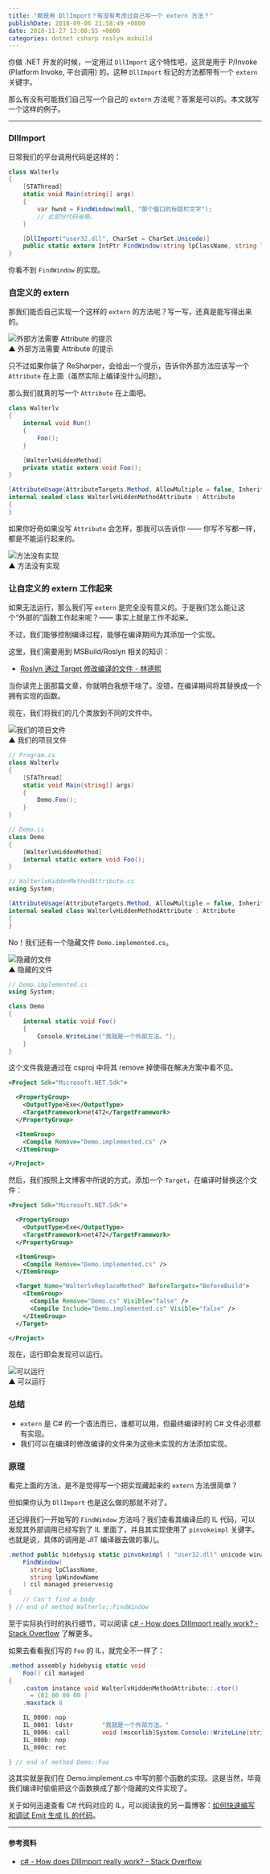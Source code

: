 ```yaml
---
title: "都是用 DllImport？有没有考虑过自己写一个 extern 方法？"
publishDate: 2018-09-06 21:58:49 +0800
date: 2018-11-27 13:08:55 +0800
categories: dotnet csharp roslyn msbuild
---
```


你做 .NET 开发的时候，一定用过 `DllImport` 这个特性吧，这货是用于 P/Invoke (Platform Invoke, 平台调用) 的。这种 `DllImport` 标记的方法都带有一个 `extern` 关键字。

那么有没有可能我们自己写一个自己的 `extern` 方法呢？答案是可以的。本文就写一个这样的例子。

---

<div id="toc"></div>

### DllImport

日常我们的平台调用代码是这样的：

```csharp
class Walterlv
{
    [STAThread]
    static void Main(string[] args)
    {
        var hwnd = FindWindow(null, "那个窗口的标题栏文字");
        // 此部分代码省略。
    }

    [DllImport("user32.dll", CharSet = CharSet.Unicode)]
    public static extern IntPtr FindWindow(string lpClassName, string lpWindowName);
}
```

你看不到 `FindWindow` 的实现。

### 自定义的 extern

那我们能否自己实现一个这样的 `extern` 的方法呢？写一写，还真是能写得出来的。

![外部方法需要 Attribute 的提示](/static/posts/2018-09-06-21-13-11.png)  
▲ 外部方法需要 Attribute 的提示

只不过如果你装了 ReSharper，会给出一个提示，告诉你外部方法应该写一个 `Attribute` 在上面（虽然实际上编译没什么问题）。

那么我们就真的写一个 `Attribute` 在上面吧。

```csharp
class Walterlv
{
    internal void Run()
    {
        Foo();
    }

    [WalterlvHiddenMethod]
    private static extern void Foo();
}

[AttributeUsage(AttributeTargets.Method, AllowMultiple = false, Inherited = false)]
internal sealed class WalterlvHiddenMethodAttribute : Attribute
{
}
```

如果你好奇如果没写 `Attribute` 会怎样，那我可以告诉你 —— 你写不写都一样，都是不能运行起来的。

![方法没有实现](/static/posts/2018-09-06-21-20-12.png)  
▲ 方法没有实现

### 让自定义的 extern 工作起来

如果无法运行，那么我们写 `extern` 是完全没有意义的。于是我们怎么能让这个“外部的”函数工作起来呢？—— 事实上就是工作不起来。

不过，我们能够控制编译过程，能够在编译期间为其添加一个实现。

这里，我们需要用到 MSBuild/Roslyn 相关的知识：

- [Roslyn 通过 Target 修改编译的文件 - 林德熙](https://lindexi.gitee.io/post/Roslyn-%E9%80%9A%E8%BF%87-Target-%E4%BF%AE%E6%94%B9%E7%BC%96%E8%AF%91%E7%9A%84%E6%96%87%E4%BB%B6.html)

当你读完上面那篇文章，你就明白我想干啥了。没错，在编译期间将其替换成一个拥有实现的函数。

现在，我们将我们的几个类放到不同的文件中。

![我们的项目文件](/static/posts/2018-09-06-21-42-46.png)  
▲ 我们的项目文件

```csharp
// Program.cs
class Walterlv
{
    [STAThread]
    static void Main(string[] args)
    {
        Demo.Foo();
    }
}
```

```csharp
// Demo.cs
class Demo
{
    [WalterlvHiddenMethod]
    internal static extern void Foo();
}
```

```csharp
// WalterlvHiddenMethodAttribute.cs
using System;

[AttributeUsage(AttributeTargets.Method, AllowMultiple = false, Inherited = false)]
internal sealed class WalterlvHiddenMethodAttribute : Attribute
{
}
```

No！我们还有一个隐藏文件 `Demo.implemented.cs`。

![隐藏的文件](/static/posts/2018-09-06-21-47-05.png)  
▲ 隐藏的文件

```csharp
// Demo.implemented.cs
using System;

class Demo
{
    internal static void Foo()
    {
        Console.WriteLine("我就是一个外部方法。");
    }
}
```

这个文件我是通过在 csproj 中将其 remove 掉使得在解决方案中看不见。

```xml
<Project Sdk="Microsoft.NET.Sdk">

  <PropertyGroup>
    <OutputType>Exe</OutputType>
    <TargetFramework>net472</TargetFramework>
  </PropertyGroup>

  <ItemGroup>
    <Compile Remove="Demo.implemented.cs" />
  </ItemGroup>

</Project>
```

然后，我们按照上文博客中所说的方式，添加一个 `Target`，在编译时替换这个文件：

```xml
<Project Sdk="Microsoft.NET.Sdk">

  <PropertyGroup>
    <OutputType>Exe</OutputType>
    <TargetFramework>net472</TargetFramework>
  </PropertyGroup>

  <ItemGroup>
    <Compile Remove="Demo.implemented.cs" />
  </ItemGroup>

  <Target Name="WalterlvReplaceMethod" BeforeTargets="BeforeBuild">
    <ItemGroup>
      <Compile Remove="Demo.cs" Visible="false" />
      <Compile Include="Demo.implemented.cs" Visible="false" />
    </ItemGroup>
  </Target>

</Project>
```

现在，运行即会发现可以运行。

![可以运行](/static/posts/2018-09-06-21-53-26.png)  
▲ 可以运行

### 总结

- `extern` 是 C# 的一个语法而已，谁都可以用，但最终编译时的 C# 文件必须都有实现。
- 我们可以在编译时修改编译的文件来为这些未实现的方法添加实现。

### 原理

看完上面的方法，是不是觉得写一个把实现藏起来的 `extern` 方法很简单？

但如果你认为 `DllImport` 也是这么做的那就不对了。

还记得我们一开始写的 `FindWindow` 方法吗？我们查看其编译后的 IL 代码，可以发现其外部调用已经写到了 IL 里面了，并且其实现使用了 `pinvokeimpl` 关键字。也就是说，具体的调用是 JIT 编译器去做的事儿。

```csharp
.method public hidebysig static pinvokeimpl ( "user32.dll" unicode winapi )native int 
    FindWindow(
      string lpClassName, 
      string lpWindowName
    ) cil managed preservesig 
{
    // Can't find a body
} // end of method Walterlv::FindWindow
```

至于实际执行时的执行细节，可以阅读 [c# - How does DllImport really work? - Stack Overflow](https://stackoverflow.com/a/14471704/6233938) 了解更多。

如果去看看我们写的 `Foo` 的 IL，就完全不一样了：

```csharp
.method assembly hidebysig static void 
    Foo() cil managed 
{
    .custom instance void WalterlvHiddenMethodAttribute::.ctor() 
      = (01 00 00 00 )
    .maxstack 8

    IL_0000: nop          
    IL_0001: ldstr        "我就是一个外部方法。"
    IL_0006: call         void [mscorlib]System.Console::WriteLine(string)
    IL_000b: nop          
    IL_000c: ret          

} // end of method Demo::Foo
```

这其实就是我们在 Demo.implement.cs 中写的那个函数的实现。这是当然，毕竟我们编译时偷偷把这个函数换成了那个隐藏的文件实现了。

关于如何迅速查看 C# 代码对应的 IL，可以阅读我的另一篇博客：[如何快速编写和调试 Emit 生成 IL 的代码](/post/how-to-quickly-write-emit-code.html#%E5%BF%AB%E9%80%9F%E7%BC%96%E5%86%99-emit)。

---

#### 参考资料

- [c# - How does DllImport really work? - Stack Overflow](https://stackoverflow.com/a/14471704/6233938)
